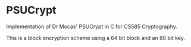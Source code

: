 # PSUCrypt
Implementation of Dr Mocas' PSUCrypt in C for CS585 Cryptography.

This is a block encryption scheme using a 64 bit block and an 80 bit key.
